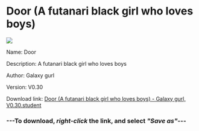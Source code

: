# Door (A futanari black girl who loves boys)

<img src = "https://raw.githubusercontent.com/Arbiter1223/Daigaku-Gurashi-Custom-Students/master/Students/Files/Door%20(A%20futanari%20black%20girl%20who%20loves%20boys).png">

Name: Door

Description: A futanari black girl who loves boys

Author: Galaxy gurl

Version: V0.30

Download link: <a href="https://raw.githubusercontent.com/Arbiter1223/Daigaku-Gurashi-Custom-Students/master/Students/Files/Door%20(A%20futanari%20black%20girl%20who%20loves%20boys)%20-%20Galaxy%20gurl%2C%20V0.30.student">Door (A futanari black girl who loves boys) - Galaxy gurl, V0.30.student</a>

### ---**To download, _right-click_ the link, and select _"Save as"_**---
